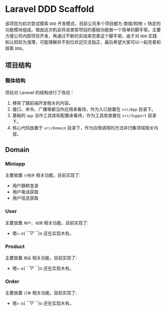 # Laravel DDD Scaffold

该项目为初次尝试摸索 `DDD` 开发模式，目前公司多个项目都为 商城/购物 + 特定的功能模块组成。借由这次机会将该类型项目的基础功能做一个简单的脚手架。主要方便公司内部项目开发，再通过不断的实线来完善这个脚手架。由于对 `DDD` 实践和认知较为浅薄，可能理解并不到位欢迎交流指正，最后希望大家可以一起完善和探索 `DDD`。

## 项目结构

### 整体结构

项目对 Laravel 的结构进行了改动：

1. 移除了跟前端开发相关的内容。
2. 接口、命令、广播等都当作应用来看待，作为入口放置在 `src/App` 目录下。
3. 基础的 `app` 当作工具库和配置来看待，作为工具库放置在 `src/Support` 目录下。
4. 核心代码放置于 `src/Domain` 目录下，作为应用调用的方法并归集领域相关内容。

## Domain

### Miniapp

主要放置 `小程序` 相关功能，目前实现了:

* 用户静默登录
* 用户电话获取
* 用户信息获取

### User

主要放置 `用户`、`权限` 相关功能，目前实现了:

* 嗯~ o(*￣▽￣*)o 还在实现木有。

### Product

主要放置 `商品` 相关功能，目前实现了:

* 嗯~ o(*￣▽￣*)o 还在实现木有。

### Order

主要放置 `订单` 相关功能，目前实现了:

* 嗯~ o(*￣▽￣*)o 还在实现木有。
